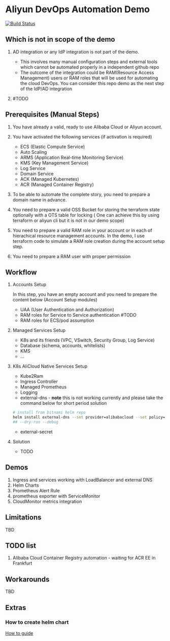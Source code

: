 # Aliyun DevOps Automation Demo

[![Build Status](https://travis-ci.com/yagrxu/aliyun-devops-demo.svg?token=ky8D33r1sooBTDsLx6aG&branch=master)](https://travis-ci.com/yagrxu/aliyun-devops-demo)

## Which is not in scope of the demo

1. AD integration or any IdP integration is not part of the demo.

    - This involves many manual configuration steps and external tools which cannot be automated properly in a independent github repo
    - The outcome of the integration could be RAM(Resource Access Management) users or RAM roles that will be used for automating the cloud DevOps. You can consider this repo demo as the next step of the IdP/AD integration

2. #TODO

## Prerequisites (Manual Steps)

1. You have already a valid, ready to use Alibaba Cloud or Aliyun account.
2. You have activated the following services (if activation is required)
    - ECS (Elastic Compute Service)
    - Auto Scaling
    - ARMS (Application Real-time Monitoring Service)
    - KMS (Key Management Service)
    - Log Service
    - Domain Service
    - ACK (Managed Kubernetes)
    - ACR (Managed Container Registry)
3. To be able to automate the complete story, you need to prepare a domain name in advance.

4. You need to prepare a valid OSS Bucket for storing the terraform state optionally with a OTS table for locking ( One can achieve this by using terraform or aliyun cli but it is not in our demo scope)
5. You need to prepare a valid RAM role in your account or in each of hierachical resource      management accounts. In the demo, I use terraform code to simulate a RAM role creation during the account setup step.

6. You need to prepare a RAM user with proper permission

## Workflow

1. Accounts Setup

    In this step, you have an empty account and you need to prepare the content below (Account Setup modules)

    - UAA (User Authentication and Authorization)
    - RAM roles for Service to Service authentication #TODO
    - RAM roles for ECS/pod assumption

2. Managed Services Setup

    - K8s and its friends (VPC, VSwitch, Security Group, Log Service)
    - Database (schema, accounts, whitelists)
    - KMS
    - ...

3. K8s AliCloud Native Services Setup

    - Kube2Ram
    - Ingress Controller
    - Managed Prometheus
    - Logging
    - external-dns - **note** this is not working currently and please take the command below for short period solution
    ```bash
    # install from bitnami helm repo
    helm install external-dns --set provider=alibabacloud --set policy=sync --set registry=txt --set txt-owner=my-identifier --set alibabacloud.accessKeyId={yourKey} --set alibabacloud.accessKeySecret={yourSecret} --set alibabacloud.regionId={yourRegion} --set alibabacloud.zoneType=public bitnami/external-dns 
    ## --dry-run --debug
    ```
    - external-secret

4. Solution
   - TODO

## Demos

01. Ingress and services working with LoadBalancer and external DNS
02. Helm Charts
03. Prometheus Alert Rule
04. prometheus exporter with ServiceMonitor
05. CloudMonitor metrics integration

## Limitations

TBD

## TODO list

1. Alibaba Cloud Container Registry automation - waiting for ACR EE in Frankfurt

## Workarounds

TBD

## Extras

### How to create helm chart

[How to guide](https://helm.sh/docs/chart_template_guide/getting_started/)